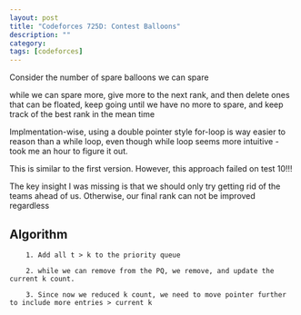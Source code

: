```yaml
---
layout: post
title: "Codeforces 725D: Contest Balloons"
description: ""
category: 
tags: [codeforces]
---
```



Consider the number of spare balloons we can spare

while we can spare more, give more to the next rank, and then delete ones that can be floated, keep going until we have no more to spare, and keep track of the best rank in the mean time

Implmentation-wise, using a double pointer style for-loop is way easier to reason than a while loop, even though while loop seems more intuitive -  took me an hour to figure it out.

This is similar to the first version. However, this approach failed on test 10!!!

The key insight I was missing is that we should only try getting rid of the teams ahead of us. Otherwise, our final rank can not be improved regardless

Algorithm
----------

```
	1. Add all t > k to the priority queue

	2. while we can remove from the PQ, we remove, and update the current k count.

	3. Since now we reduced k count, we need to move pointer further to include more entries > current k

```

